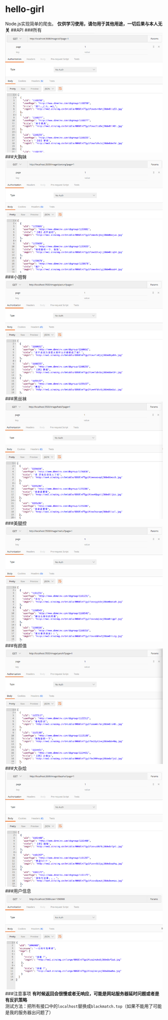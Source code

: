 # hello-girl
Node.js实现简单的爬虫。
**仅供学习使用，请勿用于其他用途，一切后果与本人无关**
##API
###所有
![all](./readme/all.png)
###大胸妹
![daxiong](./readme/daxiong.png)
###小翘臀
![qiaotun](./readme/qiaotun.png)
###黑丝袜
![heisi](./readme/heisi.png)
###美腿控
![meitui](./readme/meitui.png)
###有颜值
![yanzhi](./readme/yanzhi.png)
###大杂烩
![dazahui](./readme/dazahui.png)
###用户信息
![user](./readme/user.png)
###注意事项
**有时候返回会很慢或者无响应，可能是网站服务器延时问题或者是有反扒策略**  
测试方法：把所有接口中的``localhost``替换成``blackmatch.top``（如果不能用了可能是我的服务器出问题了）